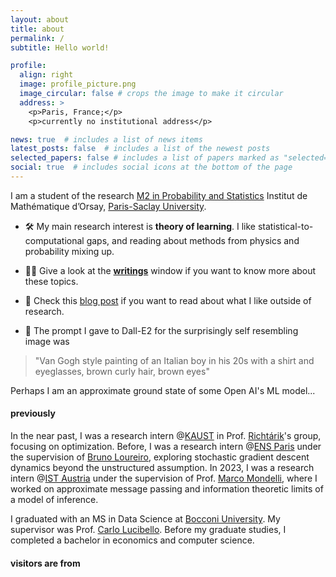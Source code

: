 ```yaml
---
layout: about
title: about
permalink: /
subtitle: Hello world! 

profile:
  align: right
  image: profile_picture.png
  image_circular: false # crops the image to make it circular
  address: >
    <p>Paris, France;</p>
    <p>currently no institutional address</p>

news: true  # includes a list of news items
latest_posts: false  # includes a list of the newest posts
selected_papers: false # includes a list of papers marked as "selected={true}"
social: true  # includes social icons at the bottom of the page
---
```

I am a student of the research [M2 in Probability and Statistics](https://www.imo.universite-paris-saclay.fr/fr/etudiants/masters/mathematiques-et-applications/m2/mathematiques-de-laleatoire/) Institut de Mathématique d’Orsay, [Paris-Saclay University](https://www.universite-paris-saclay.fr/en/). 

- 🛠 My main research interest is **theory of learning**. I like statistical-to-computational gaps, and reading about methods from physics and probability mixing up.

- 👨‍💻 Give a look at the [**writings**](https://simonegiancola09.github.io/projects/) window if you want to know more about these topics.
 
- 🌊 Check this [blog post](https://simonegiancola09.github.io/blog/2023/list-of-interesting-things/) if you want to read about what I like outside of research.
- 🎨 The prompt I gave to Dall-E2 for the surprisingly self resembling image was
>"Van Gogh style painting of an Italian boy in his 20s with a shirt and eyeglasses, brown curly hair, brown eyes"

Perhaps I am an approximate ground state of some Open AI's ML model...



#### previously
In the near past, I was a research intern @[KAUST](https://www.kaust.edu.sa/) in Prof. [Richtárik](https://richtarik.org/)'s group, focusing on optimization. Before, I was a research intern @[ENS Paris](https://www.ens.psl.eu/en) under the supervision of [Bruno Loureiro](https://brloureiro.github.io/), exploring stochastic gradient descent dynamics beyond the unstructured assumption. In 2023, I was a research intern @[IST Austria](https://ist.ac.at/home) under the supervision of Prof. [Marco Mondelli](http://marcomondelli.com/), where I worked on approximate message passing and information theoretic limits of a model of inference. 

I graduated with an MS in Data Science at [Bocconi University](https://www.unibocconi.eu/wps/wcm/connect/bocconi/sitopubblico_en/navigation+tree/home/programs/master+of+science/data+science+and+business+analytics/). My supervisor was Prof. [Carlo Lucibello](https://carlolucibello.github.io/). Before my graduate studies, I completed a bachelor in economics and computer science.


#### visitors are from
<script type="text/javascript" id="clustrmaps" src="//cdn.clustrmaps.com/map_v2.js?cl=ffffff&w=400&t=m&d=qs39rMdrVTM_HJ76vd9onjL2aVddHeOSFVC41_w-BQg&co=81219b&cmo=3acc3a&cmn=ff5353&ct=ffffff"></script>